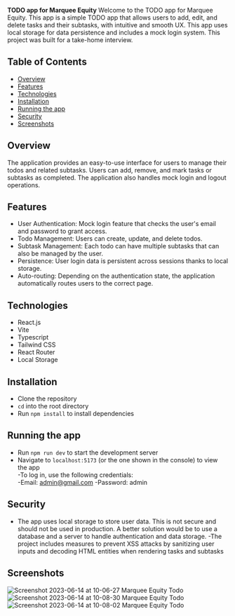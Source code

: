 **TODO app for Marquee Equity**
Welcome to the TODO app for Marquee Equity. This app is a simple TODO app that allows users to add, edit, and delete tasks and their subtasks, with intuitive and smooth UX. This app uses local storage for data persistence and includes a mock login system. This project was built for a take-home interview.

## Table of Contents
- [Overview](#overview)
- [Features](#features)
- [Technologies](#technologies)
- [Installation](#installation)
- [Running the app](#running-the-app)
- [Security](#security)
- [Screenshots](#screenshots)


## Overview
The application provides an easy-to-use interface for users to manage their todos and related subtasks. Users can add, remove, and mark tasks or subtasks as completed. The application also handles mock login and logout operations.

## Features
- User Authentication: Mock login feature that checks the user's email and password to grant access.
- Todo Management: Users can create, update, and delete todos.
- Subtask Management: Each todo can have multiple subtasks that can also be managed by the user.
- Persistence: User login data is persistent across sessions thanks to local storage.
- Auto-routing: Depending on the authentication state, the application automatically routes users to the correct page.

## Technologies
- React.js
- Vite
- Typescript
- Tailwind CSS
- React Router
- Local Storage



## Installation 
- Clone the repository  
- `cd` into the root directory  
- Run `npm install` to install dependencies 



## Running the app  
- Run `npm run dev` to start the development server 
- Navigate to `localhost:5173` (or the one shown in the console) to view the app    
-To log in, use the following credentials:  
    -Email: admin@gmail.com 
    -Password: admin    



## Security 
- The app uses local storage to store user data. This is not secure and should not be used in production. A better solution would be to use a database and a server to handle authentication and data storage.
-The project includes measures to prevent XSS attacks by sanitizing user inputs and decoding HTML entities when rendering tasks and subtasks



## Screenshots    

![Screenshot 2023-06-14 at 10-06-27 Marquee Equity Todo](https://github.com/singwithaashish/marquee-todo/assets/52033403/e2a6f872-bc41-46a7-84da-800de1938396)
![Screenshot 2023-06-14 at 10-08-30 Marquee Equity Todo](https://github.com/singwithaashish/marquee-todo/assets/52033403/7071e994-e2c2-49b2-b654-18e8588f0796)
![Screenshot 2023-06-14 at 10-08-02 Marquee Equity Todo](https://github.com/singwithaashish/marquee-todo/assets/52033403/90395636-16e7-48f3-8ef2-c1664c990c80)







